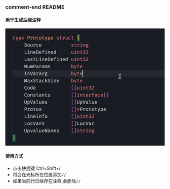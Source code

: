 ### comment-end README

#### 用于生成后缀注释

![alt usage](./assets/usage.gif)

#### 使用方式
- 点击快捷键 Ctrl+Shift+/
- 将会在光标所在位置添加`//`
- 如果当前行已经存在注释,会删除`//` 